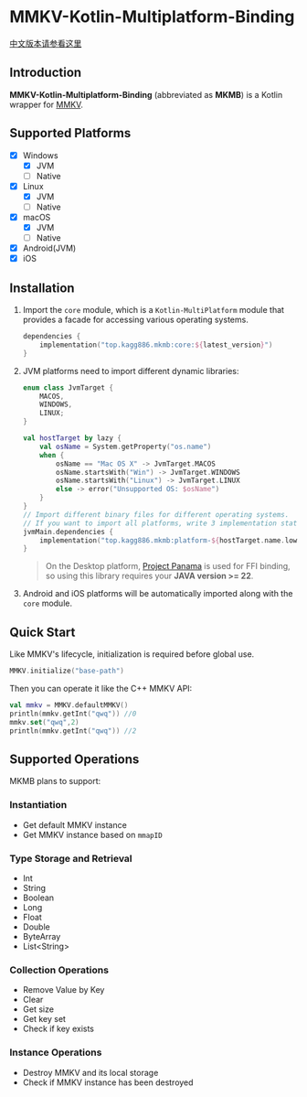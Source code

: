 # MMKV-Kotlin-Multiplatform-Binding

[中文版本请参看这里](./README_CN.md)

## Introduction

**MMKV-Kotlin-Multiplatform-Binding** (abbreviated as **MKMB**) is a Kotlin wrapper for [MMKV](https://github.com/Tencent/MMKV).

## Supported Platforms

- [x] Windows
  - [x] JVM
  - [ ] Native
- [x] Linux
  - [x] JVM
  - [ ] Native
- [x] macOS
  - [x] JVM
  - [ ] Native
- [x] Android(JVM)
- [x] iOS

## Installation

1. Import the `core` module, which is a `Kotlin-MultiPlatform` module that provides a facade for accessing various operating systems.

   ```kotlin
   dependencies {
       implementation("top.kagg886.mkmb:core:${latest_version}")
   }
   ```

2. JVM platforms need to import different dynamic libraries:

   ```kotlin
   enum class JvmTarget {
       MACOS,
       WINDOWS,
       LINUX;
   }
   
   val hostTarget by lazy {
       val osName = System.getProperty("os.name")
       when {
           osName == "Mac OS X" -> JvmTarget.MACOS
           osName.startsWith("Win") -> JvmTarget.WINDOWS
           osName.startsWith("Linux") -> JvmTarget.LINUX
           else -> error("Unsupported OS: $osName")
       }
   }
   // Import different binary files for different operating systems.
   // If you want to import all platforms, write 3 implementation statements.
   jvmMain.dependencies {
       implementation("top.kagg886.mkmb:platform-${hostTarget.name.lowercase()}:${latest_version}")
   }
   ```

   > On the Desktop platform, [Project Panama](https://openjdk.org/projects/panama/) is used for FFI binding, so using this library requires your **JAVA version >= 22**.

3. Android and iOS platforms will be automatically imported along with the `core` module.

## Quick Start

Like MMKV's lifecycle, initialization is required before global use.

```kotlin
MMKV.initialize("base-path")
```

Then you can operate it like the C++ MMKV API:

```kotlin
val mmkv = MMKV.defaultMMKV()
println(mmkv.getInt("qwq")) //0
mmkv.set("qwq",2)
println(mmkv.getInt("qwq")) //2
```

## Supported Operations

MKMB plans to support:

### Instantiation

- Get default MMKV instance
- Get MMKV instance based on `mmapID`

### Type Storage and Retrieval

- Int
- String
- Boolean
- Long
- Float
- Double
- ByteArray
- List\<String\>

### Collection Operations

- Remove Value by Key
- Clear
- Get size
- Get key set
- Check if key exists

### Instance Operations

- Destroy MMKV and its local storage
- Check if MMKV instance has been destroyed
